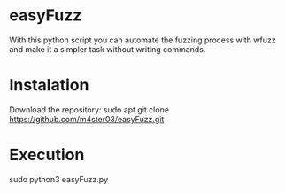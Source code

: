 # easyFuzz
With this python script you can automate the fuzzing process with wfuzz and make it a simpler task without writing commands.
# Instalation
Download the repository: sudo apt git clone https://github.com/m4ster03/easyFuzz.git
# Execution
sudo python3 easyFuzz.py
